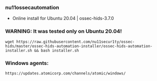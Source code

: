 ### nu11ossecautomation

- Online install for Ubuntu 20.04 | ossec-hids-3.7.0
### WARNING: It was tested only on Ubuntu 20.04!

```
wget https://raw.githubusercontent.com/nu11secur1ty/ossec-hids/master/ossec-hids-automation-installer/ossec-hids-automation-installer.sh && bash installer.sh
```
### Windows agents:
```URL
https://updates.atomicorp.com/channels/atomic/windows/
```
